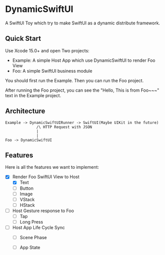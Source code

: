 # DynamicSwiftUI

A SwiftUI Toy which try to make SwiftUI as a dynamic distribute framework.

## Quick Start

Use Xcode 15.0+ and open Two projects:

- Example: A simple Host App which use DynamicSwiftUI to render Foo View
- Foo: A simple SwiftUI business module

You should first run the Example. Then you can run the Foo project.

After running the Foo project, you can see the "Hello, This is from Foo~~~" text in the Example project.

## Architecture

```
Example -> DynamicSwiftUIRunner -> SwiftUI(Maybe UIKit in the future)
              /\ HTTP Request with JSON
              |
              |
Foo -> DynamicSwiftUI
```

## Features

Here is all the features we want to implement:

- [x] Render Foo SwiftUI View to Host
  - [x] Text
  - [ ] Button
  - [ ] Image
  - [ ] VStack
  - [ ] HStack
- [ ] Host Gesture response to Foo
  - [ ] Tap
  - [ ] Long Press
- [ ] Host App Life Cycle Sync
  - [ ] Scene Phase
  - [ ] App State

